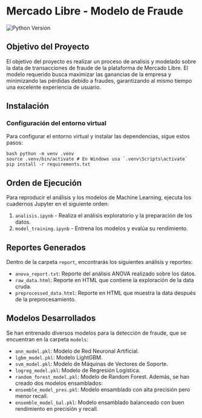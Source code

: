 # Mercado Libre - Modelo de Fraude
![Python Version](https://img.shields.io/badge/python-3.10.11-blue.svg) 

## Objetivo del Proyecto 
El objetivo del proyecto es realizar un proceso de analisis y modelado sobre la data de transacciones de fraude de la plataforma de Mercado Libre. El modelo requerido busca maximizar las ganancias de la empresa y minimizando las pérdidas debido a fraudes, garantizando al mismo tiempo una excelente experiencia de usuario. 

## Instalación  
### Configuración del entorno virtual 
Para configurar el entorno virtual y instalar las dependencias, sigue estos pasos: 

```
bash python -m venv .venv 
source .venv/bin/activate # En Windows usa `.venv\Scripts\activate` 
pip install -r requirements.txt 
```  
## Orden de Ejecución 
Para reproducir el análisis y los modelos de Machine Learning, ejecuta los cuadernos Jupyter en el siguiente orden: 
1.  `analisis.ipynb` - Realiza el análisis exploratorio y la preparación de los datos. 
2.  `model_training.ipynb` - Entrena los modelos y evalúa su rendimiento. 

## Reportes Generados 
Dentro de la carpeta `report`, encontrarás los siguientes análisis y reportes: 
-  `anova_report.txt`: Reporte del análisis ANOVA realizado sobre los datos. 
-  `raw_data.html`: Reporte en HTML que contiene la exploración de la data cruda. 
-  `preprocessed_data.html`: Reporte en HTML que muestra la data después de la preprocesamiento. 

## Modelos Desarrollados 
Se han entrenado diversos modelos para la detección de fraude, que se encuentran en la carpeta `models`: 
-  `ann_model.pkl`: Modelo de Red Neuronal Artificial. 
-  `lgbm_model.pkl`: Modelo LightGBM. 
-  `svm_model.pkl`: Modelo de Máquinas de Vectores de Soporte. 
-  `logreg_model.pkl`: Modelo de Regresión Logística. 
-  `random_forest_model.pkl`: Modelo de Random Forest. Además, se han creado dos modelos ensamblados: 
-  `ensemble_model_pres.pkl`: Modelo ensamblado con alta precisión pero menor recall. 
-  `ensemble_model_bal.pkl`: Modelo ensamblado balanceado con buen rendimiento en precisión y recall. 